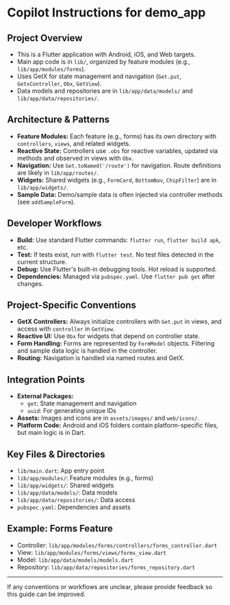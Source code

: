 # Copilot Instructions for demo_app

## Project Overview
- This is a Flutter application with Android, iOS, and Web targets.
- Main app code is in `lib/`, organized by feature modules (e.g., `lib/app/modules/forms`).
- Uses GetX for state management and navigation (`Get.put`, `GetxController`, `Obx`, `GetView`).
- Data models and repositories are in `lib/app/data/models/` and `lib/app/data/repositories/`.

## Architecture & Patterns
- **Feature Modules:** Each feature (e.g., forms) has its own directory with `controllers`, `views`, and related widgets.
- **Reactive State:** Controllers use `.obs` for reactive variables, updated via methods and observed in views with `Obx`.
- **Navigation:** Use `Get.toNamed('/route')` for navigation. Route definitions are likely in `lib/app/routes/`.
- **Widgets:** Shared widgets (e.g., `FormCard`, `BottomNav`, `ChipFilter`) are in `lib/app/widgets/`.
- **Sample Data:** Demo/sample data is often injected via controller methods (see `addSampleForm`).

## Developer Workflows
- **Build:** Use standard Flutter commands: `flutter run`, `flutter build apk`, etc.
- **Test:** If tests exist, run with `flutter test`. No test files detected in the current structure.
- **Debug:** Use Flutter's built-in debugging tools. Hot reload is supported.
- **Dependencies:** Managed via `pubspec.yaml`. Use `flutter pub get` after changes.

## Project-Specific Conventions
- **GetX Controllers:** Always initialize controllers with `Get.put` in views, and access with `controller` in `GetView`.
- **Reactive UI:** Use `Obx` for widgets that depend on controller state.
- **Form Handling:** Forms are represented by `FormModel` objects. Filtering and sample data logic is handled in the controller.
- **Routing:** Navigation is handled via named routes and GetX.

## Integration Points
- **External Packages:**
  - `get`: State management and navigation
  - `uuid`: For generating unique IDs
- **Assets:** Images and icons are in `assets/images/` and `web/icons/`.
- **Platform Code:** Android and iOS folders contain platform-specific files, but main logic is in Dart.

## Key Files & Directories
- `lib/main.dart`: App entry point
- `lib/app/modules/`: Feature modules (e.g., forms)
- `lib/app/widgets/`: Shared widgets
- `lib/app/data/models/`: Data models
- `lib/app/data/repositories/`: Data access
- `pubspec.yaml`: Dependencies and assets

## Example: Forms Feature
- Controller: `lib/app/modules/forms/controllers/forms_controller.dart`
- View: `lib/app/modules/forms/views/forms_view.dart`
- Model: `lib/app/data/models/models.dart`
- Repository: `lib/app/data/repositories/forms_repository.dart`

---
If any conventions or workflows are unclear, please provide feedback so this guide can be improved.
